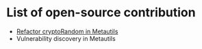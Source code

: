 # List of open-source contribution
- [Refactor cryptoRandom in Metautils](https://github.com/metarhia/metautil/pull/9)
- Vulnerability discovery in Metautils
